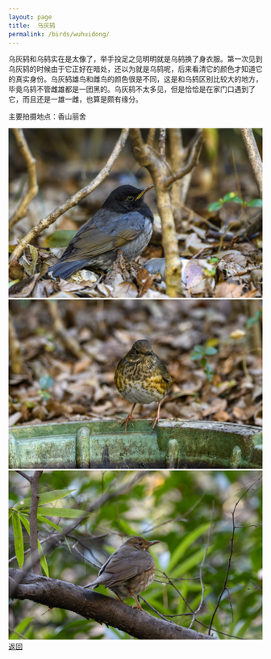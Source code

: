 ```yaml
---
layout: page
title: 	乌灰鸫
permalink: /birds/wuhuidong/
---
```

乌灰鸫和乌鸫实在是太像了，举手投足之见明明就是乌鸫换了身衣服。第一次见到乌灰鸫的时候由于它正好在暗处，还以为就是乌鸫呢，后来看清它的颜色才知道它的真实身份。乌灰鸫雄鸟和雌鸟的颜色很是不同，这是和乌鸫区别比较大的地方，毕竟乌鸫不管雌雄都是一团黑的。乌灰鸫不太多见，但是恰恰是在家门口遇到了它，而且还是一雄一雌，也算是颇有缘分。

主要拍摄地点：香山丽舍

![](../picture/乌灰鸫/DSC_2347-NEF_DxO_DeepPRIME.jpg)
![](../picture/乌灰鸫/DSC_2393-NEF_DxO_DeepPRIME.jpg)
![](../picture/乌灰鸫/DSC_2395-NEF_DxO_DeepPRIME.jpg)
[返回](../../)
